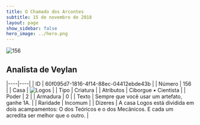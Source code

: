 ```yaml
---
title: O Chamado dos Arcontes
subtitle: 15 de novembro de 2018
layout: page
show_sidebar: false
hero_image: ../hero.png
---
```


![156](https://cdn.keyforgegame.com/media/card_front/pt/341_156_4F6VP56RFQQ5_pt.png)

## Analista de Veylan

|----|----|
| ID | 60f095d7-1816-4f14-88ec-04412ebde43b |
| Número | 156 |
| Casa | ![Logos](https://archonarcana.com/images/thumb/c/ce/Logos.png/22px-Logos.png "Logos") |
| Tipo | Criatura |
| Atributos | Ciborgue • Cientista |
| Poder | 2 |
| Armadura | 0 |
| Texto | Sempre que você usar um artefato, ganhe 1A. |
| Raridade | Incomum |
| Dizeres | A casa Logos está dividida em dois acampamentos: O dos Teóricos e o dos Mecânicos.  E cada um acredita ser melhor que o outro. |
